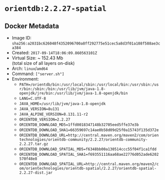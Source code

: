 # `orientdb:2.2.27-spatial`

## Docker Metadata

- Image ID: `sha256:a2031bc626048f4352096700a8ff292775e51cec5a8d3f01a108f588ae3ca384`
- Created: `2017-09-14T18:06:09.860563101Z`
- Virtual Size: ~ 152.43 Mb  
  (total size of all layers on-disk)
- Arch: `linux`/`amd64`
- Command: `["server.sh"]`
- Environment:
  - `PATH=/orientdb/bin:/usr/local/sbin:/usr/local/bin:/usr/sbin:/usr/bin:/sbin:/bin:/usr/lib/jvm/java-1.8-openjdk/jre/bin:/usr/lib/jvm/java-1.8-openjdk/bin`
  - `LANG=C.UTF-8`
  - `JAVA_HOME=/usr/lib/jvm/java-1.8-openjdk`
  - `JAVA_VERSION=8u131`
  - `JAVA_ALPINE_VERSION=8.131.11-r2`
  - `ORIENTDB_VERSION=2.2.27`
  - `ORIENTDB_DOWNLOAD_MD5=1ffd0018347148b32705eed5ffe37e3b`
  - `ORIENTDB_DOWNLOAD_SHA1=66359697c14ae0b58d09d25f0a15743f135d372e`
  - `ORIENTDB_DOWNLOAD_URL=http://central.maven.org/maven2/com/orientechnologies/orientdb-community/2.2.27/orientdb-community-2.2.27.tar.gz`
  - `ORIENTDB_DOWNLOAD_SPATIAL_MD5=f6348bb00a130514ccc55f04f1ca1fdd`
  - `ORIENTDB_DOWNLOAD_SPATIAL_SHA1=f693551116aa68ae22776d052ade6202570f48e8`
  - `ORIENTDB_DOWNLOAD_SPATIAL_URL=http://central.maven.org/maven2/com/orientechnologies/orientdb-spatial/2.2.27/orientdb-spatial-2.2.27-dist.jar`
